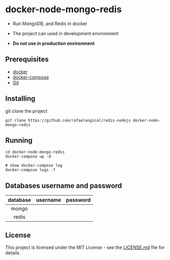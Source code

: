 # docker-node-mongo-redis

* Run MongoDB, and Redis in docker

* The project can used in development environment

* **Do not use in production environment**

## Prerequisites

* [docker](https://docs.docker.com/install/)
* [docker-compose](https://docs.docker.com/compose/install/)
* [Git](https://git-scm.com/book/en/v2/Getting-Started-Installing-Git/)

## Installing

git clone the project

```shell
git clone https://github.com/rafaelangical/redis-nodejs docker-node-mongo-redis
```

## Running

```shell
cd docker-node-mongo-redis
docker-compose up -d

# show docker-compose log
docker-compose logs -f
```

## Databases username and password

| database | username | password |
| :------: | :------: | :------: |
|  mongo   |          |          |
|  redis   |          |          |

## License

This project is licensed under the MIT License - see the [LICENSE.md](https://github.com/rafaelangical/redis-nodejs/blob/main/LICENSE) file for details. 